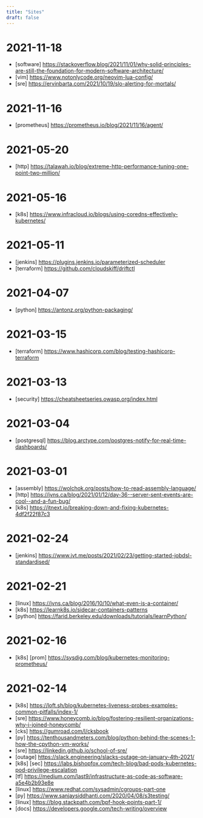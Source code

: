 ```yaml
---
title: "Sites"
draft: false
---
```

# 2021-11-18
- [software] https://stackoverflow.blog/2021/11/01/why-solid-principles-are-still-the-foundation-for-modern-software-architecture/
- [vim] https://www.notonlycode.org/neovim-lua-config/
- [sre] https://ervinbarta.com/2021/10/19/slo-alerting-for-mortals/

# 2021-11-16
- [prometheus] https://prometheus.io/blog/2021/11/16/agent/

# 2021-05-20
- [http] https://talawah.io/blog/extreme-http-performance-tuning-one-point-two-million/

# 2021-05-16
- [k8s] https://www.infracloud.io/blogs/using-coredns-effectively-kubernetes/

# 2021-05-11
- [jenkins] https://plugins.jenkins.io/parameterized-scheduler
- [terraform] https://github.com/cloudskiff/driftctl

# 2021-04-07
- [python] https://antonz.org/python-packaging/

# 2021-03-15
- [terraform] https://www.hashicorp.com/blog/testing-hashicorp-terraform

# 2021-03-13
- [security] https://cheatsheetseries.owasp.org/index.html

# 2021-03-04
- [postgresql] https://blog.arctype.com/postgres-notify-for-real-time-dashboards/

# 2021-03-01
- [assembly] https://wolchok.org/posts/how-to-read-assembly-language/
- [http] https://jvns.ca/blog/2021/01/12/day-36--server-sent-events-are-cool--and-a-fun-bug/
- [k8s] https://itnext.io/breaking-down-and-fixing-kubernetes-4df2f22f87c3

# 2021-02-24
- [jenkins] https://www.jvt.me/posts/2021/02/23/getting-started-jobdsl-standardised/

# 2021-02-21
- [linux] https://jvns.ca/blog/2016/10/10/what-even-is-a-container/
- [k8s] https://learnk8s.io/sidecar-containers-patterns
- [python] https://farid.berkeley.edu/downloads/tutorials/learnPython/

# 2021-02-16
- [k8s] [prom] https://sysdig.com/blog/kubernetes-monitoring-prometheus/

# 2021-02-14
- [k8s] https://loft.sh/blog/kubernetes-liveness-probes-examples-common-pitfalls/index-1/
- [sre] https://www.honeycomb.io/blog/fostering-resilient-organizations-why-i-joined-honeycomb/
- [cks] https://gumroad.com/l/cksbook
- [py] https://tenthousandmeters.com/blog/python-behind-the-scenes-1-how-the-cpython-vm-works/
- [sre] https://linkedin.github.io/school-of-sre/
- [outage] https://slack.engineering/slacks-outage-on-january-4th-2021/
- [k8s] [sec] https://labs.bishopfox.com/tech-blog/bad-pods-kubernetes-pod-privilege-escalation
- [tf] https://medium.com/last9/infrastructure-as-code-as-software-a5e4b2b93e8e
- [linux] https://www.redhat.com/sysadmin/cgroups-part-one
- [py] https://www.sanjaysiddhanti.com/2020/04/08/s3testing/
- [linux] https://blog.stackpath.com/bpf-hook-points-part-1/
- [docs] https://developers.google.com/tech-writing/overview
